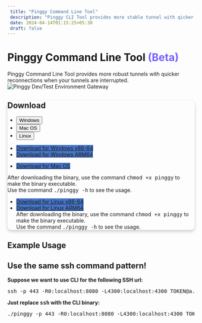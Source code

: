 ```yaml
---
 title: "Pinggy Command Line Tool"
 description: "Pinggy CLI Tool provides more stable tunnel with qicker reconnection. Use Pinggy secure tunnel for dev/test environments, to effortlessly test and preview applications and APIs."
 date: 2024-04-14T01:15:25+05:30
 draft: false 
---
```


<div class="container">
  <div class="row justify-content-evenly">
    <div class="col-lg-5">
      <div class="text-left my-lg-5">
        <h1 class="display-5 fw-bolder d-inline">
          Pinggy Command Line Tool <span style="color: #7460ff">(Beta)</span>
        </h1>
        <span class="d-block" id="lead2">
          Pinggy Command Line Tool provides more robust tunnels with quicker
          reconnections when your tunnels are interrupted.
        </span>
      </div>
    </div>
    <div class="col-lg-5 mt-3">
      <img
        src="/assets/heroImage.webp"
        class="img-fluid"
        alt="Pinggy Dev/Test Environment Gateway"
      />
    </div>
  </div>
</div>

<section class="" id="features">
  <div class="container">
    <div class="row justify-content-center align-items-center gap-2 my-3">
      <div class="col-lg-10">
        <div
          class="card p-lg-3"
          style="
            box-shadow: 0px 4px 8px rgba(0, 0, 0, 0.2);
            transition: box-shadow 0.3s ease;
            border-radius: 10px;
          "
        >
          <div class="card-body">
            <h2 class="fw-medium">Download</h2>
            <ul class="nav nav-tabs" id="myTab" role="tablist">
              <li class="nav-item" role="presentation">
                <button
                  class="nav-link active"
                  id="windows-tab"
                  data-bs-toggle="tab"
                  data-bs-target="#windows"
                  type="button"
                  role="tab"
                  aria-controls="windows"
                  aria-selected="true"
                >
                  <i class="bi bi-windows"></i> Windows
                </button>
              </li>
              <li class="nav-item" role="presentation">
                <button
                  class="nav-link"
                  id="mac-tab"
                  data-bs-toggle="tab"
                  data-bs-target="#mac"
                  type="button"
                  role="tab"
                  aria-controls="mac"
                  aria-selected="false"
                >
                  <i class="bi bi-ubuntu"></i> Mac OS
                </button>
              </li>
              <li class="nav-item" role="presentation">
                <button
                  class="nav-link"
                  id="linux-tab"
                  data-bs-toggle="tab"
                  data-bs-target="#linux"
                  type="button"
                  role="tab"
                  aria-controls="linux"
                  aria-selected="false"
                >
                  <i class="bi bi-ubuntu"></i> Linux
                </button>
              </li>
            </ul>
            <div class="tab-content" id="myTabContent">
              <div
                class="tab-pane fade show active"
                id="windows"
                role="tabpanel"
                aria-labelledby="windows-tab"
              >
                <ul class="list-group">
                  <li class="list-group-item">
                    <a
                      href="https://s3.ap-south-1.amazonaws.com/public.pinggy.binaries/v0.1.0-beta.1/windows/amd64/pinggy.exe"
                      target="_blank"
                      class="btn btn-primary"
                      style="background-color: rgba(70, 117, 199, 1)"
                      >Download for Windows x86-64</a
                    >
                  </li>
                  <li class="list-group-item">
                    <a
                      href="https://s3.ap-south-1.amazonaws.com/public.pinggy.binaries/v0.1.0-beta.1/windows/arm64/pinggy.exe"
                      target="_blank"
                      class="btn btn-primary"
                      style="background-color: rgba(70, 117, 199, 1)"
                      >Download for Windows ARM64</a
                    >
                  </li>
                </ul>
              </div>
              <div
                class="tab-pane fade"
                id="mac"
                role="tabpanel"
                aria-labelledby="mac-tab"
              >
                <ul class="list-group">
                  <li class="list-group-item">
                    <a
                      href="https://s3.ap-south-1.amazonaws.com/public.pinggy.binaries/v0.1.0-beta.1/mac/pinggy"
                      target="_blank"
                      class="btn btn-primary"
                      style="background-color: rgba(70, 117, 199, 1)"
                      >Download for Mac OS</a
                    >
                  </li>
                  </li>
                </ul>
                <div class="mt-2">After downloading the binary, use the command <kbd>chmod +x pinggy</kbd> to make the binary executable.<br>Use the command <kbd>./pinggy -h</kbd> to see the usage.</div>
              </div>
              <div
                class="tab-pane fade"
                id="linux"
                role="tabpanel"
                aria-labelledby="linux-tab"
              >
                <ul class="list-group">
                  <li class="list-group-item">
                    <a
                      href="https://s3.ap-south-1.amazonaws.com/public.pinggy.binaries/v0.1.0-beta.1/linux/amd64/pinggy"
                      target="_blank"
                      class="btn btn-primary"
                      style="background-color: rgba(70, 117, 199, 1)"
                      >Download for Linux x86-64</a
                    >
                  </li>
                  <li class="list-group-item">
                    <a
                      href="https://s3.ap-south-1.amazonaws.com/public.pinggy.binaries/v0.1.0-beta.1/linux/arm64/pinggy"
                      target="_blank"
                      class="btn btn-primary"
                      style="background-color: rgba(70, 117, 199, 1)"
                      >Download for Linux ARM64</a
                    >
                  </li>
                  <div class="mt-2">After downloading the binary, use the command <kbd>chmod +x pinggy</kbd> to make the binary executable.<br>Use the command <kbd>./pinggy -h</kbd> to see the usage.</div>
                </ul>
              </div>
            </div>
          </div>
        </div>
      </div>
    </div>
  </div>
</section>

<section class="py-5" id="features">
  <div class="container">
    <div class="my-3 row justify-content-center">
      <div class="col-lg-12">
        <h2 class="mb-4 text-center display-6 fw-bolder">Example Usage</h2>
      </div>
    </div>
    <div class="row justify-content-center">
      <div class="col-lg-10 mb-10 mb-lg-0">
        <div class="card featurecard p-4">
          <div
            class="feature bg-subtlegray border-subtlegray text-gray rounded-3 mb-3"
          >
            <i class="bi bi-window-stack"></i>
          </div>
          <h2 class="h3 fw-bolder">Use the same ssh command pattern!</h2>
          <b>Suppose we want to use CLI for the following SSH url:</b>
          <pre>ssh -p 443 -R0:localhost:8080 -L4300:localhost:4300 TOKEN@a.pinggy.io</pre>
          <b>Just replace <kbd>ssh</kbd> with the CLI binary:</b>
          <pre>
./pinggy -p 443 -R0:localhost:8080 -L4300:localhost:4300 TOKEN@a.pinggy.io</pre
          >
        </div>
      </div>
    </div>
  </div>
</section>
